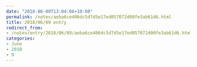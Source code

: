 ```yaml
---
date: "2018-06-09T13:04:06+10:00"
permalink: /notes/aeba6ce406dc5d7d5e17ed057072d00fe3ab61d6.html
title: 2018/06/09 entry
redirect_from:
- /notes/entry/2018/06/09/aeba6ce406dc5d7d5e17ed057072d00fe3ab61d6.html
categories:
- June
- 2018
- 9
---
```

